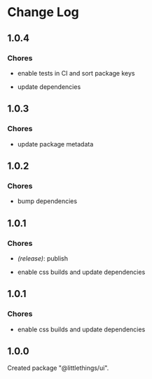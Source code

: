 # Change Log

## 1.0.4

### Chores

- enable tests in CI and sort package keys

- update dependencies


## 1.0.3

### Chores

- update package metadata


## 1.0.2

### Chores

- bump dependencies


## 1.0.1

### Chores

- _(release)_: publish

- enable css builds and update dependencies


## 1.0.1

### Chores

- enable css builds and update dependencies


## 1.0.0

Created package "@littlethings/ui".

